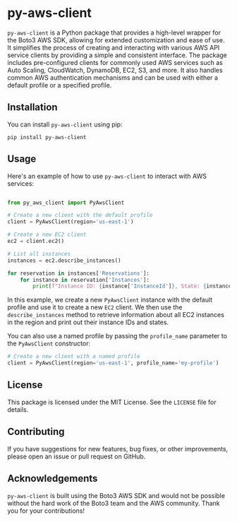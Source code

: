 # py-aws-client
`py-aws-client` is a Python package that provides a high-level wrapper for the Boto3 AWS SDK, allowing for extended customization and ease of use. It simplifies the process of creating and interacting with various AWS API service clients by providing a simple and consistent interface. The package includes pre-configured clients for commonly used AWS services such as Auto Scaling, CloudWatch, DynamoDB, EC2, S3, and more. It also handles common AWS authentication mechanisms and can be used with either a default profile or a specified profile.

## Installation
You can install `py-aws-client` using pip:

```
pip install py-aws-client
```

## Usage
Here's an example of how to use `py-aws-client` to interact with AWS services:

```python

from py_aws_client import PyAwsClient

# Create a new client with the default profile
client = PyAwsClient(region='us-east-1')

# Create a new EC2 client
ec2 = client.ec2()

# List all instances
instances = ec2.describe_instances()

for reservation in instances['Reservations']:
    for instance in reservation['Instances']:
        print(f"Instance ID: {instance['InstanceId']}, State: {instance['State']['Name']}")
```
In this example, we create a new `PyAwsClient` instance with the default profile and use it to create a new `EC2` client. 
We then use the `describe_instances` method to retrieve information about all EC2 instances in the region and print out their instance IDs and states.

You can also use a named profile by passing the `profile_name` parameter to the `PyAwsClient` constructor:

```python
# Create a new client with a named profile
client = PyAwsClient(region='us-east-1', profile_name='my-profile')
```

## License
This package is licensed under the MIT License. See the `LICENSE` file for details.

## Contributing
If you have suggestions for new features, bug fixes, or other improvements, please open an issue or pull request on GitHub.

## Acknowledgements
`py-aws-client` is built using the Boto3 AWS SDK and would not be possible without the hard work of the Boto3 team and the AWS community. Thank you for your contributions!